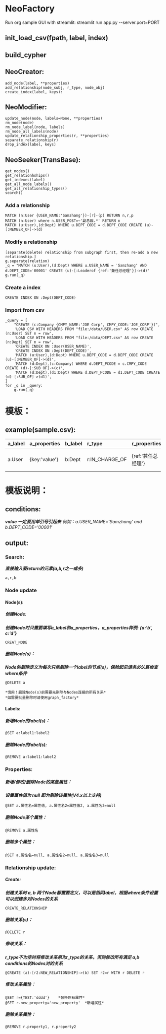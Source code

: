 # NeoFactory
Run org sample GUI with streamlit: streamlit run app.py --server.port=PORT

## init_load_csv(fpath, label, index)
## build_cypher
## NeoCreator:
    add_node(label, **properties)
    add_relationship(node_subj, r_type, node_obj)
    create_index(label, keys):

## NeoModifier:
    update_node(node, labels=None, **properties)
    rm_node(node)
    rm_node_label(node, labels)
    rm_node_all_labels(node)
    update_relationship_properties(r, **properties)
    separate_relationship(r)
    drop_index(label, keys)

## NeoSeeker(TransBase):
    get_nodes()
    get_relationhships()
    get_indexes(label)
    get_all_node_labels()
    get_all_relationship_types()
    search()


### Add a relationship
	MATCH (n:User {USER_NAME:'Samzhang'})-[r]-(p) RETURN n,r,p
	MATCH (n:User) where n.USER_POST=~'副总裁.*' RETURN n
	MATCH (u:User),(d:Dept) WHERE u.DEPT_CODE = d.DEPT_CODE CREATE (u)-[:MEMBER_OF]->(d)

### Modify a relationship
	[separate(delete) relationship from subgraph first, then re-add a new relationship.]
	g.separate(relation)
	_q = "MATCH (u:User),(d:Dept) WHERE u.USER_NAME = 'Samzhang' AND d.DEPT_CODE='00001' CREATE (u)-[:Leaderof {ref:'兼任总经理'}]->(d)"
	g.run(_q)

### Create a index
	CREATE INDEX ON :Dept(DEPT_CODE)

### Import from csv
	_query = [
	    "CREATE (c:Company {CMPY_NAME:'JOE Corp', CMPY_CODE:'JOE_CORP'})",
	    'LOAD CSV WITH HEADERS FROM "file:/data/USER.csv" AS row CREATE (n:User) SET n = row',
	    'LOAD CSV WITH HEADERS FROM "file:/data/DEPT.csv" AS row CREATE (n:Dept) SET n = row',
	    'CREATE INDEX ON :User(USER_NAME)',
	    'CREATE INDEX ON :Dept(DEPT_CODE)',
	    'MATCH (u:User),(d:Dept) WHERE u.DEPT_CODE = d.DEPT_CODE CREATE (u)-[:MEMBER_OF]->(d)',
	    'MATCH (d:Dept),(c:Company) WHERE d.DEPT_PCODE = c.CMPY_CODE CREATE (d)-[:SUB_OF]->(c)',
	    'MATCH (d:Dept),(d1:Dept) WHERE d.DEPT_PCODE = d1.DEPT_CODE CREATE (d)-[:SUB_OF]->(d1)',
	]
	for _q in _query:
	    g.run(_q)

# 模板：
## example(sample.csv):
a_label|a_properties|b_label|r_type|r_properties|conditions|output
-|:-|:-|:-|:-|:-|-:
a:User|{key:'value'}|b:Dept|r:IN_CHARGE_OF|{ref:'兼任总经理'}|a.key=value and b.key=value|output参考模板说明

# 模板说明：
## conditions:
***value 一定要用单引号引起来***
*例如：a.USER_NAME='Samzhang' and b.DEPT_CODE='00001'*

## output:
### Search:
***直接输入要return的元素(a,b,r之一或多)***
```
a,r,b
```

### Node update
#### Node(s):
##### 创建Node:
***创建Node时只需要填写a_label和a_properties，a_properties样例: {a:'b', c:'d'}***
```
CREAT_NODE
```

##### 删除Node(s)：
***Node的删除定义为每次只能删除一个label的节点(s)，保险起见请务必认真检查where条件***
```
@DELETE a

*慎用！删除Node(s)前需要先删除与Nodes连接的所有关系*
*如需要批量删除时请使用graph_factory*
```

#### Labels:
##### 新增Node的label(s)：
```
@SET a:label1:label2
```

##### 删除Node的label(s):
```
@REMOVE a:label1:label2
```

### Properties:
##### 新增/修改/删除Node的某些属性：
***设置属性值为 null 即为删除该属性(V4.x以上支持)***
```
@SET a.属性名=属性值, a.属性名2=属性值2, a.属性名3=null
```

##### 删除Node某个属性：
```
@REMOVE a.属性名
```

##### 删除多个属性：
```
@SET a.属性名=null, a.属性名2=null, a.属性名3=null
```

### Relationship update:
##### Create:
***创建关系时 a, b 两个Node都需要定义，可以是相同label，根据where条件设置可以创建多对Nodes的关系***
```
CREATE_RELATIONSHIP
```

##### 删除关系(s)：
```
@DELETE r
```

##### 修改关系：
***r_type不为空时将修改关系原为r_type的关系，否则修改所有满足 a,b conditions的Nodes对的关系***
```
@CREATE (a)-[r2:NEW_RELATIONSHIP]->(b) SET r2=r WITH r DELETE r
```

##### 修改关系属性：
```
@SET r={TEST:'dddd'}	*替换原有属性*
@SET r.new_property='new_property'	*新增属性*
```

##### 删除关系属性：
```
@REMOVE r.property1, r.property2
```
